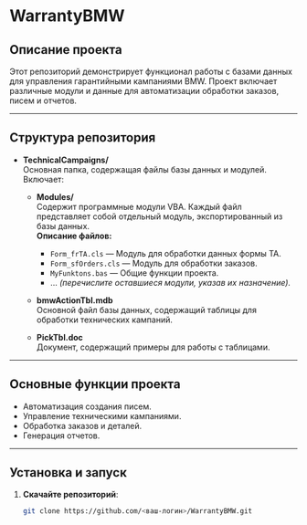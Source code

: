# WarrantyBMW

## Описание проекта
Этот репозиторий демонстрирует функционал работы с базами данных для управления гарантийными кампаниями BMW. Проект включает различные модули и данные для автоматизации обработки заказов, писем и отчетов.

---

## Структура репозитория
- **TechnicalCampaigns/**  
  Основная папка, содержащая файлы базы данных и модулей. Включает:
  - **Modules/**  
    Содержит программные модули VBA. Каждый файл представляет собой отдельный модуль, экспортированный из базы данных.  
    **Описание файлов:**
    - `Form_frTA.cls` — Модуль для обработки данных формы TA.
    - `Form_sfOrders.cls` — Модуль для обработки заказов.
    - `MyFunktons.bas` — Общие функции проекта.
    - … *(перечислите оставшиеся модули, указав их назначение).*

  - **bmwActionTbl.mdb**  
    Основной файл базы данных, содержащий таблицы для обработки технических кампаний.

  - **PickTbl.doc**  
    Документ, содержащий примеры для работы с таблицами.

---

## Основные функции проекта
- Автоматизация создания писем.
- Управление техническими кампаниями.
- Обработка заказов и деталей.
- Генерация отчетов.

---

## Установка и запуск
1. **Скачайте репозиторий**:
   ```bash
   git clone https://github.com/<ваш-логин>/WarrantyBMW.git
